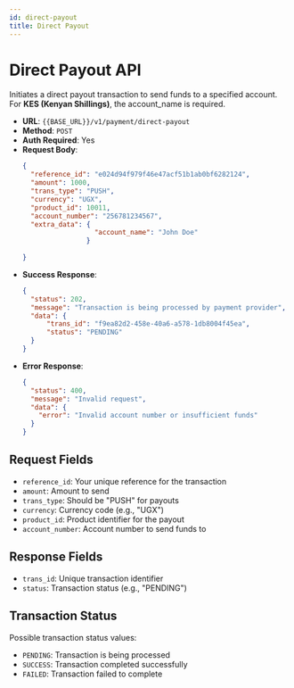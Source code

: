 ```yaml
---
id: direct-payout
title: Direct Payout
---
```


# Direct Payout API

Initiates a direct payout transaction to send funds to a specified account. For **KES (Kenyan Shillings)**, the account_name is required.

- **URL**: `{{BASE_URL}}/v1/payment/direct-payout`
- **Method**: `POST`
- **Auth Required**: Yes
- **Request Body**:
  ```json
  {
    "reference_id": "e024d94f979f46e47acf51b1ab0bf6282124",
    "amount": 1000,
    "trans_type": "PUSH",
    "currency": "UGX",
    "product_id": 10011,
    "account_number": "256781234567",
    "extra_data": {
                    "account_name": "John Doe"
                  }
    
  }
  ```
- **Success Response**:
  ```json
  {
    "status": 202,
    "message": "Transaction is being processed by payment provider",
    "data": {
        "trans_id": "f9ea82d2-458e-40a6-a578-1db8004f45ea",
        "status": "PENDING"
    }
  }
  ```
- **Error Response**:
  ```json
  {
    "status": 400,
    "message": "Invalid request",
    "data": {
      "error": "Invalid account number or insufficient funds"
    }
  }
  ```

## Request Fields

- `reference_id`: Your unique reference for the transaction
- `amount`: Amount to send
- `trans_type`: Should be "PUSH" for payouts
- `currency`: Currency code (e.g., "UGX")
- `product_id`: Product identifier for the payout
- `account_number`: Account number to send funds to

## Response Fields

- `trans_id`: Unique transaction identifier
- `status`: Transaction status (e.g., "PENDING")

## Transaction Status

Possible transaction status values:
- `PENDING`: Transaction is being processed
- `SUCCESS`: Transaction completed successfully
- `FAILED`: Transaction failed to complete